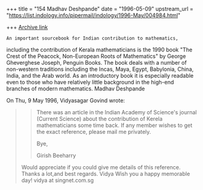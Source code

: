 +++
title = "154 Madhav Deshpande"
date = "1996-05-09"
upstream_url = "https://list.indology.info/pipermail/indology/1996-May/004984.html"

+++
[Archive link](https://list.indology.info/pipermail/indology/1996-May/004984.html)

	An important sourcebook for Indian contribution to mathematics, 
including the contribution of Kerala mathematicians is the 1990 book "The 
Crest of the Peacock, Non-European Roots of Mathematics" by George 
Gheverghese Joseph, Penguin Books.  The book deals with a number of 
non-western traditions including the Incas, Maya, Egypt, Babylonia, 
China, India, and the Arab world.  As an introductory book it is 
especially readable even to those who have relatively little background in 
the high-end branches of modern mathematics.
	Madhav Deshpande

On Thu, 9 May 1996, Vidyasagar Govind wrote:

> 
> >
> >There was an article in the Indian Academy of Science's journal (Current 
> >Science) about the contribution of Kerela mathematicians some time back. If any
> >member wishes to get the exact reference, please mail me privately.
> >
> >Bye,
> >
> >Girish Beeharry
> 
> Would appreciate if you could give me details of this reference.
> Thanks a lot,and best regards.
> Vidya
> Wish you a happy memorable day!
> vidya at singnet.com.sg
> 
> 
> 




